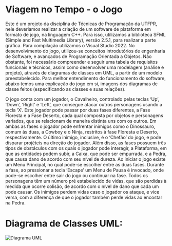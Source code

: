 # Viagem no Tempo - o Jogo

Este é um projeto da disciplina de Técnicas de Programação da UTFPR, nele deveriamos realizar a criação de um software de plataforma em formato de jogo, na linguagem C++. Para isso, utilizamos a biblioteca SFML (Simple and Fast Multimedia Library), versão 2.5.1, para realizar a parte gráfica. Para compilação utilizamos o Visual Studio 2022. No desenvolvimento do jogo, utilizou-se conceitos introdutórios de engenharia de Software, e avançados de Programação Orientada a Objetos. Não obstante, foi necessário compreender e seguir uma tabela de requisitos funcionais e técnicos, assim como desenvolver uma modelagem (análise e projeto), através de diagramas de classes em UML, a partir de um modelo preestabelecido. 
Para melhor entendimento do funcionamento do software, abaixo temos uma explicação do jogo em si, imagens dos diagramas de classe feitos (especificando as classes e suas relações).

O jogo conta com um jogador, o Cavalheiro, controlado pelas teclas ‘Up’, ‘Down’, ‘Right’ e ‘Left’, que consegue atacar outros personagens usando a tecla ‘X’. Este jogador pode passar por duas fases diferentes, a Fase Floresta e a Fase Deserto, cada qual composta por objetos e personagens variados, que se relacionam de maneira distinta uns com os outros. 
Em ambas as fases o jogador pode enfrentar inimigos como o Dinossauro, comum às duas, a Cowboy e o Ninja, restritos à fase Floresta e Deserto, respectivamente. O último inimigo, inclusive, é o ‘Chefão’ do jogo, e pode disparar projéteis na direção do jogador. Além disso, as fases possuem três tipos de obstáculos com os quais o jogador pode interagir, a Plataforma, em que as entidades podem subir, a Caixa, que pode ser empurrada, e a Pedra, que causa dano de acordo com seu  nível de dureza.
Ao iniciar o jogo existe um Menu Principal, no qual pode-se escolher entre as duas fases. Durante a fase, ao pressionar a tecla ‘Escape’ um Menu de Pausa é invocado, onde pode-se escolher entre sair do jogo ou continuar na fase.
Todos os personagens têm um número pré estabelecido de vidas, que são perdidas à medida que ocorre colisão, de acordo com o nível de dano que cada um pode causar. Os inimigos perdem vidas caso o jogador os ataque, e vice versa, com a diferença de que o jogador também perde vidas ao encostar na Pedra.

# Diagrama de Classes UML:

![Diagrama UML](JogoTecProg/imagens/UML/diagrama5.jpg)
